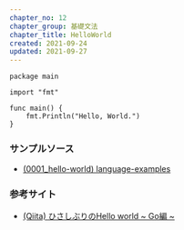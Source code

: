 ```yaml
---
chapter_no: 12
chapter_group: 基礎文法
chapter_title: HelloWorld
created: 2021-09-24
updated: 2021-09-27
---
```

```
package main

import "fmt"

func main() {
	fmt.Println("Hello, World.")
}
```

### サンプルソース
- [(0001_hello-world) language-examples](https://github.com/fumokmm/language-examples/tree/main/Go/0001_hello-world)

### 参考サイト
- [(Qiita) ひさしぶりのHello world ~ Go編 ~](https://qiita.com/kouyaf77@github/items/806394a9885dc2eae091)
